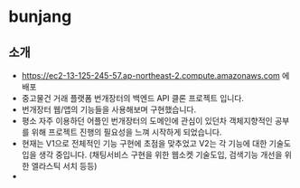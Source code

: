 # bunjang 

## 소개
- https://ec2-13-125-245-57.ap-northeast-2.compute.amazonaws.com 에 배포 
- 중고물건 거래 플랫폼 번개장터의 백엔드 API 클론 프로젝트 입니다.
- 번개장터 웹/앱의 기능들을 사용해보며 구현했습니다.
- 평소 자주 이용하던 어플인 번개장터의 도메인에 관심이 있던차 객체지향적인 공부를 위해 프로젝트 진행의 필요성을 느껴 시작하게 되었습니다. 
- 현재는 V1으로 전체적인 기능 구현에 초점을 맞추었고 V2는 각 기능에 대한 기술도입을 생각 중입니다. (채팅서비스 구현을 위한 웹소켓 기술도입, 검색기능 개선을 위한 엘라스틱 서치 등등)
- 
